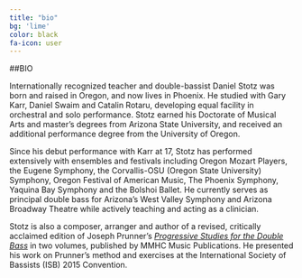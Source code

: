 ```yaml
---
title: "bio"
bg: 'lime'
color: black
fa-icon: user
---
```


##BIO

Internationally recognized teacher and double-bassist Daniel Stotz was born and raised in Oregon, and now lives in Phoenix. He studied with Gary Karr, Daniel Swaim and Catalin Rotaru, developing equal facility in orchestral and solo performance. Stotz earned his Doctorate of Musical Arts and master’s degrees from Arizona State University, and received an additional performance degree from the University of Oregon.

Since his debut performance with Karr at 17, Stotz has performed extensively with ensembles and festivals including Oregon Mozart Players, the Eugene Symphony, the Corvallis-OSU (Oregon State University) Symphony, Oregon Festival of American Music, The Phoenix Symphony, Yaquina Bay Symphony and the Bolshoi Ballet. He currently serves as principal double bass for Arizona’s West Valley Symphony and Arizona Broadway Theatre while actively teaching and acting as a clinician.

Stotz is also a composer, arranger and author of a revised, critically acclaimed edition of Joseph Prunner’s [_Progressive Studies for the Double Bass_](http://www.amazon.com/dp/B00L4ONTCC/?tag=becbot-20) in two volumes, published by MMHC Music Publications. He presented his work on Prunner’s method and exercises at the International Society of Bassists (ISB) 2015 Convention.


